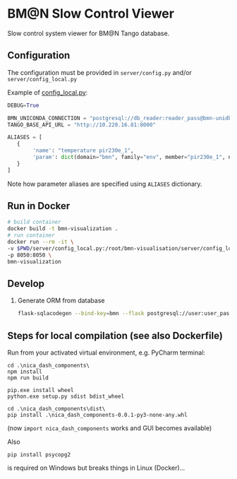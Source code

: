 # BM@N Slow Control Viewer

Slow control system viewer for BM@N Tango database.

## Configuration

The configuration must be provided in `server/config.py` and/or `server/config_local.py`

Example of [config_local.py](server/config_local.py):
```python
DEBUG=True

BMN_UNICONDA_CONNECTION = "postgresql://db_reader:reader_pass@bmn-unidb.jinr.ru/uni_db"
TANGO_BASE_API_URL = "http://10.220.16.81:8000"

ALIASES = [
   {
        'name': "temperature pir230e_1",
        'param': dict(domain="bmn", family="env", member="pir230e_1", name="temperature")
   }
]
```
Note how parameter aliases are specified using `ALIASES` dictionary.


## Run in Docker
```bash
# build container
docker build -t bmn-visualization .
# run container
docker run --rm -it \
-v $PWD/server/config_local.py:/root/bmn-visualisation/server/config_local.py \
-p 8050:8050 \
bmn-visualization
```


## Develop
1. Generate ORM from database
    ```bash
   flask-sqlacodegen --bind-key=bmn --flask postgresql://user:user_pass@localhost/bmn_db > ./server/orm/bmn.py
    ```


## Steps for local compilation (see also Dockerfile)

Run from your activated virtual environment, e.g. PyCharm terminal:
```
cd .\nica_dash_components\ 
npm install
npm run build

pip.exe install wheel
python.exe setup.py sdist bdist_wheel

cd .\nica_dash_components\dist\                          
pip install .\nica_dash_components-0.0.1-py3-none-any.whl
```
(now `import nica_dash_components` works and GUI becomes available)

Also
```
pip install psycopg2
```
is required on Windows but breaks things in Linux (Docker)...

